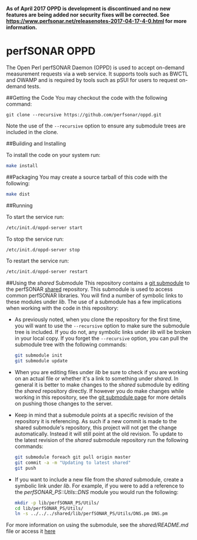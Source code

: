 **As of April 2017 OPPD is development is discontinued and no new features are being added nor security fixes will be corrected.  See https://www.perfsonar.net/releasenotes-2017-04-17-4-0.html for more information.**

# perfSONAR OPPD

The Open Perl perfSONAR Daemon (OPPD)  is used to accept on-demand measurement requests via a web service. It supports tools such as BWCTL and OWAMP and is required by tools such as pSUI for users to request on-demand tests. 


##Getting the Code
You may checkout the code with the following command:

```
git clone --recursive https://github.com/perfsonar/oppd.git
```

Note the use of the `--recursive` option to ensure any submodule trees are included in the clone.

##Building and Installing

To install the code on your system run:

```bash
make install
```

##Packaging
You may create a source tarball of this code with the following:

```bash
make dist
```
##Running 

To start the service run:

```bash
/etc/init.d/oppd-server start
```

To stop the service run:

```bash
/etc/init.d/oppd-server stop
```

To restart the service run:

```bash
/etc/init.d/oppd-server restart
```

##Using the *shared* Submodule
This repository contains a [git submodule](http://git-scm.com/book/en/v2/Git-Tools-Submodules) to the perfSONAR [shared](https://github.com/perfsonar/perl-shared) repository. This submodule is used to access common perfSONAR libraries. You will find a number of symbolic links to these modules under *lib*. The use of a submodule has a few implications when working with the code in this repository:

* As previously noted, when you clone the repository for the first time, you will want to use the `--recursive` option to make sure the submodule tree is included. If you do not, any symbolic links under *lib* will be broken in your local copy. If you forget the `--recursive` option, you can pull the submodule tree with the following commands:

    ```bash
    git submodule init
    git submodule update
    ```
* When you are editing files under *lib* be sure to check if you are working on an actual file or whether it's a link to something under *shared*. In general it is better to make changes to the *shared* submodule by editing the *shared* repository directly. If however you do make changes while working in this repository, see the [git submodule page](http://git-scm.com/book/en/v2/Git-Tools-Submodules#Working-on-a-Project-with-Submodules) for more details on pushing those changes to the server.
* Keep in mind that a submodule points at a specific revision of the repository it is referencing. As such if a new commit is made to the shared submodule's repository, this project will not get the change automatically. Instead it will still point at the old revision. To update to the latest revision of the *shared* submodule repository run the following commands:

    ```bash
    git submodule foreach git pull origin master
    git commit -a -m "Updating to latest shared"
    git push
    ```
* If you want to include a new file from the *shared* submodule, create a symbolic link under *lib*. For example, if you were to add a reference to the  *perfSONAR_PS::Utils::DNS* module you would run the following:

    ```bash
    mkdir -p lib/perfSONAR_PS/Utils/
    cd lib/perfSONAR_PS/Utils/
    ln -s ../../../shared/lib/perfSONAR_PS/Utils/DNS.pm DNS.pm
    ```
For more information on using the submodule, see the *shared/README.md* file or access it [here](https://github.com/perfsonar/perl-shared/blob/master/README.md) 


